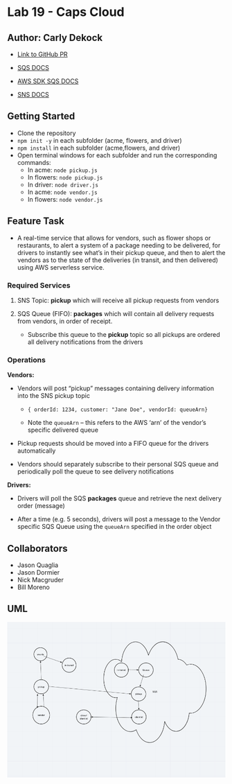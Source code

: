 # Lab 19 - Caps Cloud

## Author: Carly Dekock

- [Link to GitHub PR](https://github.com/carlydekock/caps-cloud/pull/2)

- [SQS DOCS](https://docs.aws.amazon.com/AWSSimpleQueueService/latest/APIReference/API_ReceiveMessage.html)

- [AWS SDK SQS DOCS](https://docs.aws.amazon.com/AWSJavaScriptSDK/latest/AWS/SQS.html)

- [SNS DOCS](https://docs.aws.amazon.com/sns/latest/api/API_Publish.html)

## Getting Started

- Clone the repository
- ```npm init -y``` in each subfolder (acme, flowers, and driver)
- ```npm install``` in each subfolder (acme,flowers, and driver)
- Open terminal windows for each subfolder and run the corresponding commands:
  - In acme: ```node pickup.js```
  - In flowers: ```node pickup.js```
  - In driver: ```node driver.js```
  - In acme: ```node vendor.js```
  - In flowers: ```node vendor.js```

## Feature Task

- A real-time service that allows for vendors, such as flower shops or restaurants, to alert a system of a package needing to be delivered, for drivers to instantly see what’s in their pickup queue, and then to alert the vendors as to the state of the deliveries (in transit, and then delivered) using AWS serverless service.

### __Required Services__

1. SNS Topic: __pickup__ which will receive all pickup requests from vendors

1. SQS Queue (FIFO): __packages__ which will contain all delivery requests from vendors, in order of receipt.

    - Subscribe this queue to the __pickup__ topic so all pickups are ordered all delivery notifications from the drivers

### __Operations__

__Vendors:__

- Vendors will post “pickup” messages containing delivery information into the SNS pickup topic

  - `{ orderId: 1234, customer: "Jane Doe", vendorId: queueArn}`
  
  - Note the `queueArn` – this refers to the AWS ‘arn’ of the vendor’s specific delivered queue
  
- Pickup requests should be moved into a FIFO queue for the drivers automatically

- Vendors should separately subscribe to their personal SQS queue and periodically poll the queue to see delivery notifications

__Drivers:__

- Drivers will poll the SQS __packages__ queue and retrieve the next delivery order (message)

- After a time (e.g. 5 seconds), drivers will post a message to the Vendor specific SQS Queue using the `queueArn` specified in the order object

## Collaborators

- Jason Quaglia
- Jason Dormier
- Nick Macgruder
- Bill Moreno

## UML

![uml](/assets/UML.png)
